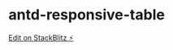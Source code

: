 # antd-responsive-table

[Edit on StackBlitz ⚡️](https://stackblitz.com/edit/stackblitz-starters-zyzjnv)